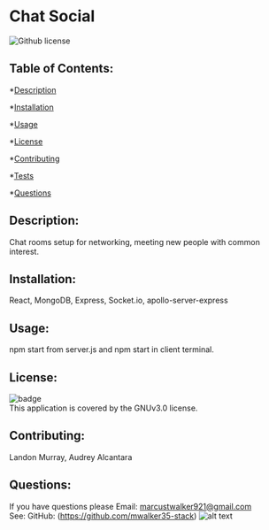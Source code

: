 # Chat Social
  ![Github license](https://img.shields.io/badge/license-GNUv3.0-green.svg)
  ## Table of Contents:
  *[Description](#Description)

  *[Installation](#Installation)

  *[Usage](#Usage)

  *[License](#License)

  *[Contributing](#Contributing)

  *[Tests](#Tests)

  *[Questions](#Questions)

  ## Description: 
  Chat rooms setup for networking, meeting new people with common interest. 

  ## Installation:
  React, MongoDB, Express, Socket.io, apollo-server-express

  ## Usage:
  npm start from server.js and npm start in client terminal. 

  ## License:
  ![badge](https://img.shields.io/badge/license-GNUv3.0-green)
  <br />
  This application is covered by the GNUv3.0 license. 

  ## Contributing:
  Landon Murray, Audrey Alcantara

  ## Questions:
  If you have questions please Email: marcustwalker921@gmail.com<br />
  See: GitHub:  (https://github.com/mwalker35-stack)
  ![alt text](https://chat-social-4-6-22.herokuapp.com/#home)
  
